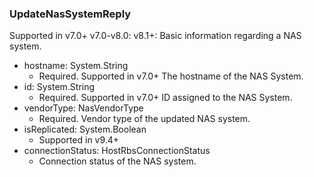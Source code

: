 ### UpdateNasSystemReply
Supported in v7.0+
v7.0-v8.0:
v8.1+: Basic information regarding a NAS system.

- hostname: System.String
  - Required. Supported in v7.0+
The hostname of the NAS System.
- id: System.String
  - Required. Supported in v7.0+
ID assigned to the NAS System.
- vendorType: NasVendorType
  - Required. Vendor type of the updated NAS system.
- isReplicated: System.Boolean
  - Supported in v9.4+
- connectionStatus: HostRbsConnectionStatus
  - Connection status of the NAS system.
